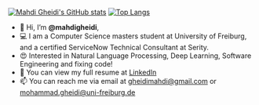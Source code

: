 [![Mahdi Gheidi's GitHub stats](https://github-readme-stats.vercel.app/api?username=mahdigheidi&hide=stars&theme=transparent&line_height=48)](https://github.com/mahdigheidi/github-readme-stats)
[![Top Langs](https://github-readme-stats.vercel.app/api/top-langs/?username=mahdigheidi)](https://github.com/mahdigheidi/github-readme-stats)

- 👋 Hi, I’m **@mahdigheidi**,
- 💻 I am a Computer Science masters student at University of Freiburg, and a certified ServiceNow Technical Consultant at Serity.
- 😍 Interested in Natural Language Processing, Deep Learning, Software Engineering and fixing code!
- 📃 You can view my full resume at [LinkedIn](https://www.linkedin.com/in/mahdi-gheidi/)
- 📫 You can reach me via email at gheidimahdi@gmail.com or mohammad.gheidi@uni-freiburg.de

<!---
mahdigheidi/mahdigheidi is a ✨ special ✨ repository because its `README.md` (this file) appears on your GitHub profile.
You can click the Preview link to take a look at your changes.
--->
